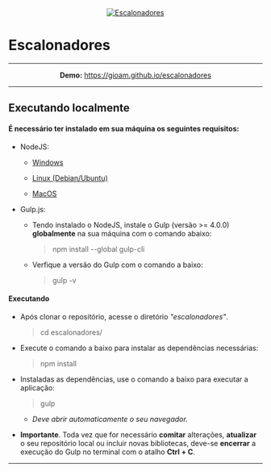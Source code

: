 <div align="center">
  <a href="" rel="noopener">
    <img src="https://user-images.githubusercontent.com/9125404/57946309-67a6b080-78b2-11e9-8075-b280bf1ce9a1.png" alt="Escalonadores" />
  </a>
</div>

Escalonadores
===============================================

<div align="center">

-------------------- 

**Demo:** https://gioam.github.io/escalonadores

--------------------

</div>

## Executando localmente

#### É necessário ter instalado em sua máquina os seguintes requisitos:

  - NodeJS:

      - [Windows](https://nodejs.org/en/download/)

      - [Linux (Debian/Ubuntu)](https://github.com/CristianAmbrosi/tutoriais/blob/master/Instalar%20Node.js%20no%20Ubuntu.md)

      - [MacOS](https://nodejs.org/en/download/)

  - Gulp.js:

      - Tendo instalado o NodeJS, instale o Gulp (versão >= 4.0.0) **globalmente** na sua máquina com o comando abaixo:

        > npm install --global gulp-cli

      - Verfique a versão do Gulp com o comando a baixo:

        > gulp -v

#### Executando
  
  - Após clonar o repositório, acesse o diretório *"escalonadores"*.

      > cd escalonadores/

  - Execute o comando a baixo para instalar as dependências necessárias:

      > npm install

  - Instaladas as dependências, use o comando a baixo para executar a aplicação:

      > gulp

      - *Deve abrir automaticamente o seu navegador.*

  - **Importante**. Toda vez que for necessário **comitar** alterações, **atualizar** o seu repositório local ou incluir novas bibliotecas, deve-se **encerrar** a execução do Gulp no terminal com o atalho **Ctrl + C**. 

--------------------
